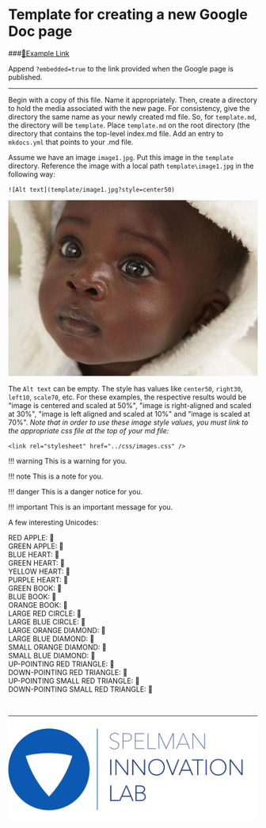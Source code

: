 <link rel="stylesheet" href="../../css/images.css" />

Template for creating a new Google Doc page
==============================================

<!----------------- BEGIN: CUT HERE ----------------->


###[&#x1F4D8;Example Link](https://docs.google.com/document/d/e/2PACX-1vRNGVmAPAoiw89Ijf390RDFWfXwrnPF69wNq_8AQg1PtX-1PVroe0jQDRz29yZ3CuUOMscU-sRZQ5DF/pub?embedded=true)

<!-- Template 
###[&#x1F4D8;Name](GoogleLink?embedded=true)
-->

Append `?embedded=true` to the link provided when the Google page is published.

<hr>

Begin with a copy of this file.  Name it appropriately.  Then, create a directory to hold the media associated with the new page.  For consistency, give the directory the same name as your newly created md file.  So, for `template.md`, the directory will be `template`.  Place `template.md` on the root directory (the directory that contains the top-level index.md file.  Add an entry to `mkdocs.yml` that points to your .md file.

Assume we have an image `image1.jpg`.  Put this image in the `template` directory.  Reference the image with a local path `template\image1.jpg` in the following way:

```
![Alt text](template/image1.jpg?style=center50)
```

![Cute Baby](template/image1.jpg?style=center50)

The `Alt text` can be empty.  The style has values like `center50`, `right30`, `left10`, `scale70`, etc.  For these examples, the respective results would be "image is centered and scaled at 50%", "image is right-aligned and scaled at 30%", "image is left aligned and scaled at 10%" and "image is scaled at 70%".
*Note that in order to use these image style values, you must link to the appropriate css file at the top of your md file:*

```
<link rel="stylesheet" href="../css/images.css" />
```

!!! warning
    This is a warning for you.

!!! note
    This is a note for you.

!!! danger
    This is a danger notice for you.

!!! important
    This is an important message for you.


A few interesting Unicodes:  

RED APPLE: &#x1F34E;  
GREEN APPLE: &#x1F34F;  
BLUE HEART: &#x1F499;  
GREEN HEART: &#x1F49A;  
YELLOW HEART: &#x1F49B;  
PURPLE HEART: &#x1F49C;  
GREEN BOOK: &#x1F4D7;  
BLUE BOOK: &#x1F4D8;  
ORANGE BOOK: &#x1F4D9;  
LARGE RED CIRCLE: &#x1F534;  
LARGE BLUE CIRCLE: &#x1F535;  
LARGE ORANGE DIAMOND: &#x1F536;  
LARGE BLUE DIAMOND: &#x1F537;  
SMALL ORANGE DIAMOND: &#x1F538;  
SMALL BLUE DIAMOND: &#x1F539;  
UP-POINTING RED TRIANGLE: &#x1F53A;  
DOWN-POINTING RED TRIANGLE: &#x1F53B;  
UP-POINTING SMALL RED TRIANGLE: &#x1F53C;  
DOWN-POINTING SMALL RED TRIANGLE: &#x1F53D;  

<!----------------- END: CUT HERE ----------------->

<br><hr>

![](../images/il_logo.png?style=center20)
